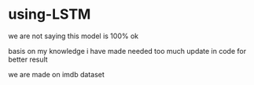 # using-LSTM


we are not saying this model is 100% ok 

basis on my knowledge i have made needed too much update in code for better result

we are made on imdb dataset
